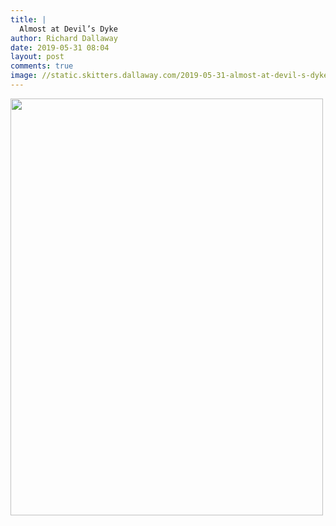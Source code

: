 ```yaml
---
title: |
  Almost at Devil’s Dyke
author: Richard Dallaway
date: 2019-05-31 08:04
layout: post
comments: true
image: //static.skitters.dallaway.com/2019-05-31-almost-at-devil-s-dyke-thumb-1-IMG_8470.jpg
---
```


<div>
        <a href="//static.skitters.dallaway.com/2019-05-31-almost-at-devil-s-dyke-fullsize-1-IMG_8470.jpg">
          <img src="//static.skitters.dallaway.com/2019-05-31-almost-at-devil-s-dyke-thumb-1-IMG_8470.jpg" width="500" height="667"/>
        </a>
      </div>



  

      